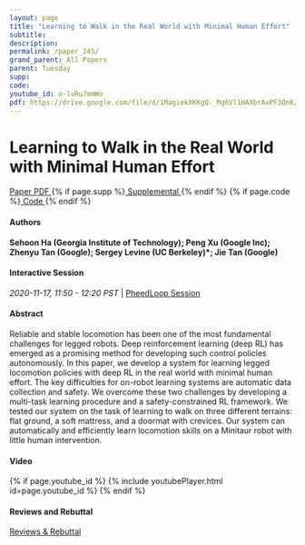 ```yaml
---
layout: page
title: "Learning to Walk in the Real World with Minimal Human Effort"
subtitle: 
description:
permalink: /paper_245/
grand_parent: All Papers
parent: Tuesday
supp: 
code: 
youtube_id: o-lvRu7mmWo
pdf: https://drive.google.com/file/d/1MagiekXKKgQ-_Mg6Vl1HAXbrAvPF3OnK/view
---
```


# Learning to Walk in the Real World with Minimal Human Effort

<a href="https://drive.google.com/file/d/1MagiekXKKgQ-_Mg6Vl1HAXbrAvPF3OnK/view" target="_blank" rel="noopener noreferrer" class="btn btn-blue"><i class="fa fa-file-text-o" aria-hidden="true"></i> Paper PDF </a> {% if page.supp %}<a href="" target="_blank" rel="noopener noreferrer" class="btn btn-green"><i class="fa fa-file-text-o" aria-hidden="true"></i> Supplemental </a>{% endif %} {% if page.code %}<a href="" target="_blank" rel="noopener noreferrer" class="btn"><i class="fa fa-github" aria-hidden="true"></i> Code </a>{% endif %} 

#### Authors
**Sehoon Ha (Georgia Institute of Technology); Peng Xu (Google Inc); Zhenyu Tan (Google); Sergey Levine (UC Berkeley)*; Jie Tan (Google)**

#### Interactive Session
<em>2020-11-17, 11:50 - 12:20 PST </em> | <a href="https://pheedloop.com/corl2020/virtual/?page=sessions&section=SESEISSVSMO52TR8C" target="_blank" rel="noopener noreferrer"> PheedLoop Session <i class="fa fa-external-link" aria-hidden="true"></i> </a> 

#### Abstract
Reliable and stable locomotion has been one of the most fundamental challenges for legged robots. Deep reinforcement learning (deep RL) has emerged as a promising method for developing such control policies autonomously. In this paper, we develop a system for learning legged locomotion policies with deep RL in the real world with minimal human effort. The key difficulties for on-robot learning systems are automatic data collection and safety. We overcome these two challenges by developing a multi-task learning procedure and a safety-constrained RL framework. We tested our system on the task of learning to walk on three different terrains: flat ground, a soft mattress, and a doormat with crevices. Our system can automatically and efficiently learn locomotion skills on a Minitaur robot with little human intervention.

#### Video
{% if page.youtube_id %}
{% include youtubePlayer.html id=page.youtube_id %}
{% endif %}

#### Reviews and Rebuttal
<a href="https://drive.google.com/file/d/16Xm6hnxPzLAN4Cdl3SNP5ueINktl3lUv/view" target="_blank" rel="noopener noreferrer" class="btn btn-purple"><i class="fa fa-pencil-square-o" aria-hidden="true"></i> Reviews & Rebuttal </a>

